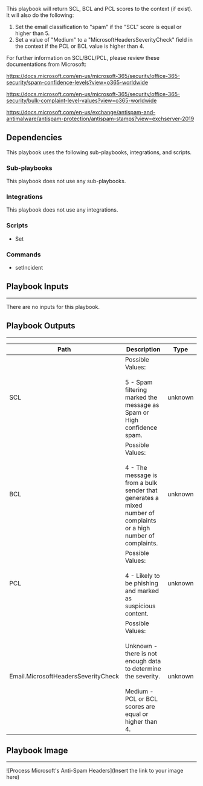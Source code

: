 This playbook will return SCL, BCL and PCL scores to the context (if exist).
It will also do the following:
1) Set the email classification to "spam" if the "SCL" score is equal or higher than 5.
2) Set a value of "Medium" to a "MicrosoftHeadersSeverityCheck" field in the context if the PCL or BCL value is higher than 4.

For further information on SCL/BCL/PCL, please review these documentations from Microsoft:

https://docs.microsoft.com/en-us/microsoft-365/security/office-365-security/spam-confidence-levels?view=o365-worldwide

https://docs.microsoft.com/en-us/microsoft-365/security/office-365-security/bulk-complaint-level-values?view=o365-worldwide

https://docs.microsoft.com/en-us/exchange/antispam-and-antimalware/antispam-protection/antispam-stamps?view=exchserver-2019

## Dependencies
This playbook uses the following sub-playbooks, integrations, and scripts.

### Sub-playbooks
This playbook does not use any sub-playbooks.

### Integrations
This playbook does not use any integrations.

### Scripts
* Set

### Commands
* setIncident

## Playbook Inputs
---
There are no inputs for this playbook.

## Playbook Outputs
---

| **Path** | **Description** | **Type** |
| --- | --- | --- |
| SCL | Possible Values:<br/><br/>5 - Spam filtering marked the message as Spam or High confidence spam. | unknown |
| BCL | Possible Values:<br/><br/>4 - The message is from a bulk sender that generates a mixed number of complaints or a high number of complaints. | unknown |
| PCL | Possible Values:<br/><br/>4 - Likely to be phishing and marked as suspicious content. | unknown |
| Email.MicrosoftHeadersSeverityCheck | Possible Values:<br/><br/>Unknown - there is not enough data to determine the severity.<br/><br/>Medium - PCL or BCL scores are equal or higher than 4.<br/> | unknown |

## Playbook Image
---
![Process Microsoft's Anti-Spam Headers](Insert the link to your image here)